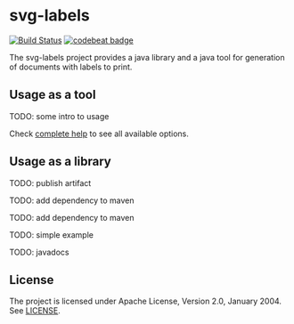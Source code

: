 svg-labels
==========

[![Build Status](https://travis-ci.org/kravemir/svg-labels.svg?branch=master)](https://travis-ci.org/kravemir/svg-labels)
[![codebeat badge](https://codebeat.co/badges/8d261543-da3a-4592-bc5f-f5ddc6ead398)](https://codebeat.co/projects/github-com-kravemir-svg-labels-master)

The svg-labels project provides a java library and a java tool for generation of documents with labels to print.

## Usage as a tool

TODO: some intro to usage

Check [complete help](docs/help.md) to see all available options.

## Usage as a library

TODO: publish artifact

TODO: add dependency to maven

TODO: add dependency to maven

TODO: simple example

TODO: javadocs

## License

The project is licensed under Apache License, Version 2.0, January 2004. See [LICENSE](LICENSE).
